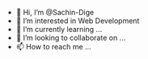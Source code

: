 - 👋 Hi, I’m @Sachin-Dige
- 👀 I’m interested in Web Development
- 🌱 I’m currently learning ...
- 💞️ I’m looking to collaborate on ...
- 📫 How to reach me ...

<!---
Sachin-Dige/Sachin-Dige is a ✨ special ✨ repository because its `README.md` (this file) appears on your GitHub profile.
You can click the Preview link to take a look at your changes.
--->
